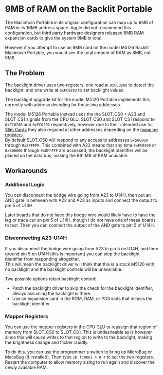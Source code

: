 # 9MB of RAM on the Backlit Portable

The Macintosh Portable in its original configuration can map up to 9MB of RAM in its 16MB address space. Apple did not recommend this configuration, but third party hardware designers released 8MB RAM expansion cards to give the system 9MB in total.

However if you attempt to use an 8MB card on the model M5126 Backlit Macintosh Portable, you would see the total amount of RAM as 8MB, not 9MB.

## The Problem

The backlight driver uses two registers, one read at `0xFC0200` to detect the backlight, and one write at `0xFC0202` to set backlight values.

The backlight upgrade kit for the model M5120 Portable implements this correctly with address decoding for those two addresses.

The model M5126 Portable instead uses the the SLOT_CS0 + A23 and SLOT_CS1 signals from the CPU GLU. SLOT_CS0 and SLOT_CS1 respond to `0xFC0200` and `0xFC0202` respectively, however due to their intended use for [Slim Cards](SlimCards.md) they also respond at other addresses depending on the [mapping registers](CPUGLU.md#ram-mapping-registers).  
By default SLOT_CS0 will respond to any access to addresses `0x500000` through `0x8FFFFF`. This combined with A23 means that any time `0xFC0200` or `0x800000` through `0x8FFFFF` are accessed, the backlight identifier will be placed on the data bus, making the 9th MB of RAM unusable.

## Workarounds

### Additional Logic

You can disconnect the bodge wire going from A23 to U14H, then put an AND gate in between with A22 and A23 as inputs and connect the output to pin 5 of U14H.

Later boards that do not have this bodge wire would likely have to have the leg or trace cut on pin 5 of U14H, though I do not have one of these boards to test. Then you can connect the output of the AND gate to pin 5 of U14H.

### Disconnecting A23-U14H

If you disconnect the bodge wire going from A23 to pin 5 on U14H, and then ground pin 5 on U14H (this is important) you can stop the backlight identifier from responding altogether.  
This will mean the backlight driver will think that this is a stock M5120 with no backlight and the backlight controls will be unavailable.

Two possible options retain backlight control:

- Patch the backlight driver to skip the check for the backlight identifier, always assuming the backlight is there.
- Use an expansion card in the ROM, RAM, or PDS slots that mimics the backlight identifier.

### Mapper Registers

You can use the mapper registers in the CPU GLU to reassign that region of memory from SLOT_CS0 to SLOT_CS1. This is undesireable as is however since this will cause writes to that region to write to the backlight, making the brightness change and flicker rapidly.

To do this, you can use the programmer's switch to bring up MicroBug or MacsBug (if installed). Then type `sb fc0001 4 0 4` to set the two registers. Restart the computer to allow memory sizing to run again and discover the newly available RAM.